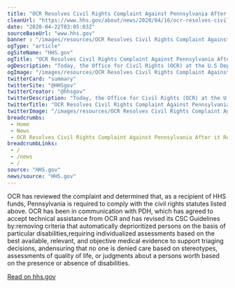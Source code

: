 ```yaml
--- 
title: "OCR Resolves Civil Rights Complaint Against Pennsylvania After it Revises its Pandemic Health Care Triaging Policies to Protect Against Disability Discrimination"
cleanUrl: "https://www.hhs.gov/about/news/2020/04/16/ocr-resolves-civil-rights-complaint-against-pennsylvania-after-it-revises-its-pandemic-health-care.html"
date: "2020-04-22T03:05:03Z"
sourceBaseUrl: "www.hhs.gov"
banner : "/images/resources/OCR Resolves Civil Rights Complaint Against Pennsylvania After it Revises its Pandemic Health Care Triaging Policies to Protect Against Disability Discrimination.jpg"
ogType: "article"
ogSiteName: "HHS.gov"
ogTitle: "OCR Resolves Civil Rights Complaint Against Pennsylvania After it Revises its Pandemic Health Care Triaging Policies to Protect Against Disability Discrimination"
ogDescription: "Today, the Office for Civil Rights (OCR) at the U.S Department of Health and Human Services (HHS) is announcing that it has resolved a complaint filed against the Pennsylvania Department of Health (PDH) after PDH revised its Interim Pennsylvania Crisis Standards of Care for Pandemic Guidelines (CSC Guidelines) to ensure that persons will not be discriminated against based on disability if providers in the state were to begin triaging life-saving health care services. This is the second enforcement action OCR has taken since OCR issued a Bulletin reminding covered entities of the continued applicability of civil rights laws duringthe COVID-19 public health emergency."
ogImage: "/images/resources/OCR Resolves Civil Rights Complaint Against Pennsylvania After it Revises its Pandemic Health Care Triaging Policies to Protect Against Disability Discrimination.jpg"
twitterCard: "summary"
twitterSite: "@HHSgov"
twitterCreator: "@hhsgov"
twitterDescription: "Today, the Office for Civil Rights (OCR) at the U.S Department of Health and Human Services (HHS) is announcing that it has resolved a complaint filed against the Pennsylvania Department of Health"
twitterTitle: "OCR Resolves Civil Rights Complaint Against Pennsylvania After it"
twitterImage: "/images/resources/OCR Resolves Civil Rights Complaint Against Pennsylvania After it Revises its Pandemic Health Care Triaging Policies to Protect Against Disability Discrimination.jpg"
breadcrumbs:
 - Home
 - News
 - OCR Resolves Civil Rights Complaint Against Pennsylvania After it Revises its Pandemic Health Care Triaging Policies to Protect Against Disability Discrimination
breadcrumbLinks:
 - / 
 - /news
 - / 
source: "HHS.gov"
news/source: "HHS.gov"
---
```

OCR has reviewed the complaint and determined that, as a recipient of HHS funds, Pennsylvania is required to comply with the civil rights statutes listed above. OCR has been in communication with PDH, which has agreed to accept technical assistance from OCR and has revised its CSC Guidelines by:removing criteria that automatically deprioritized persons on the basis of particular disabilities,requiring individualized assessments based on the best available, relevant, and objective medical evidence to support triaging decisions, andensuring that no one is denied care based on stereotypes, assessments of quality of life, or judgments about a persons worth based on the presence or absence of disabilities.  
  
[Read on hhs.gov](https://www.hhs.gov/about/news/2020/04/16/ocr-resolves-civil-rights-complaint-against-pennsylvania-after-it-revises-its-pandemic-health-care.html)
